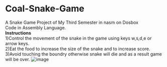 # Coal-Snake-Game
A Snake Game Project of My Third Semester in nasm on Dosbox
<br>
Code in Assembly Language.
<br>
<b>
Instructions
</b>
<br>
1)Control the movement of the snake in the game using keys w,s,d,e or arrow keys.
<br>
2)Eat the food to increase the size of the snake and to increase score.
<br>
3)Avoid touching the boundry otherwise snake will die and as a result game will be over.
![image](https://github.com/SidrahMalik/Coal-Snake-Game/assets/158201665/89e27242-a144-412e-8742-3dc64668ca18)



